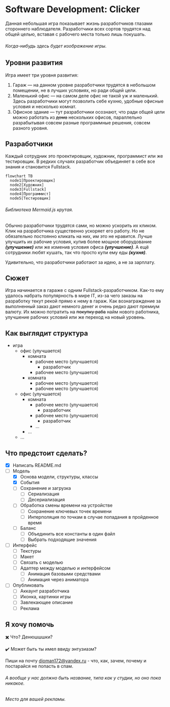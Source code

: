 # Software Development: Clicker
Данная небольшая игра показывает жизнь разработчиков глазами стороннего наблюдателя.
Разработчики всех сортов трудятся над общей целью, вставая с рабочего места только лишь покушать.

###### Когда-нибудь здесь будет изображение игры.

## Уровни развития
Игра имеет три уровня развития:
1. Гараж — на данном уровне разработчики трудятся в небольшом помещении, не в лучших условиях, но ради общей цели.
2. Маленький офис — на самом деле офис не такой уж и маленький. Здесь разработчики могут позволить себе кухню, удобные офисные условия и несколько комнат.
3. Офисное здание — тут разработчики осознают, что ради общей цели можно работать из ~~дома~~ нескольких офисов, параллельно разрабытывая совсем разные программные решения, совсем разного уровня.

## Разработчики
Каждый сотрудник это проектировщик, художник, программист или же тестировщик. В редких случаях разработчик объединяет в себе все знания и становится Fullstack.

```mermaid
flowchart TB
  node1[Проектировщик]  
  node2[Художник]
  node3[Fullstack]
  node4[Программист]
  node5[Тестировщик]
```

###### Библиотека Mermaid.js крутая.

Обычно разработчики трудятся сами, но можно ускорить их кликом. Клик на разработчика существенно ускоряет его работу. 
Но не обязательно постоянно кликать на них, им это не нравится. Лучше улучшить их рабочие условия, купив более мощное оборудование ***(улучшение)*** или же изменив условия офиса
***(улучшение)***. А ещё сотрудники любят кушать, так что просто купи ему еды ***(кухня)***.

Удивительно, что разработчики работают за идею, а не за зарплату.

## Сюжет
Игра начинается в гараже с одним Fullstack-разработчиком.
Как-то ему удалось набрать популярность в мире IT, из-за чего заказы на разработку текут рекой прямо к нему в гараж.
Как вознаграждение за выполненный заказ дают немного денег и очень редко дают премиум валюту.
Их можно потратить на ~~покупку раба~~ найм нового работника, улучшение рабочих условий или же переход на новый уровень.

## Как выглядит структура
+ игра
  + офис (улучшается)
    + комната
      + рабочее место (улучшается)
        + разработчик
      + рабочее место (улучшается)
    + комната
      + рабочее место (улучшается)
      + рабочее место (улучшается)
  + офис (улучшается)
    + комната
      + рабочее место (улучшается)
        + разработчик
      + рабочее место (улучшается)
        + разработчик
      + ...
    + ...
  + ...

## Что предстоит сделать?
- [X] Написать README.md
- [ ] Модель
  - [X] Основа модели, структуры, классы
  - [X] События
  - [ ] Сохранение и загрузка
    - [ ] Сериализация
    - [ ] Десериализация
  - [ ] Обработка смены времени на устройстве
    - [ ] Сохранение ключевых точек времени
    - [ ] Интерполяция по точкам в случае попадания в пройденное время
  - [ ] Баланс
    - [ ] Объединить все константы в один файл
    - [ ] Выбрать подходящие значения
- [ ] Интерфейс
  - [ ] Текстуры
  - [ ] Макет
  - [ ] Связать с моделью
  - [ ] Адаптер между моделью и интерфейсом
    - [ ] Анимация базовыми средствами
    - [ ] Анимация через аниматора
- [ ] Опубликовать
  - [ ] Аккаунт разработчика
  - [ ] Иконка, картинки игры
  - [ ] Завлекающее описание
  - [ ] Реклама

## Я хочу помочь
:heavy_multiplication_x: Что? Денюшшшки?

:heavy_check_mark: Может быть ты имел ввиду энтузиазм?

Пиши на почту dioman172@yandex.ru - что, как, зачем, почему и постарайся не попасть в спам.

###### А вообще у нас должно быть название, типа как у студии, но оно пока никакое.

###### Место для вашей рекламы.

